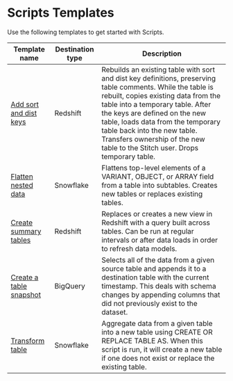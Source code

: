 # Scripts Templates

Use the following templates to get started with Scripts.

| Template name | Destination type | Description |
| --- | --- | --- |
| [Add sort and dist keys](https://github.com/jennakertz/scripts-templates/blob/master/add-sort-dist-keys-redshift.py) | Redshift | Rebuilds an existing table with sort and dist key definitions, preserving table comments. While the table is rebuilt, copies existing data from the table into a temporary table. After the keys are defined on the new table, loads data from the temporary table back into the new table. Transfers ownership of the new table to the Stitch user. Drops temporary table. |
| [Flatten nested data](https://github.com/jennakertz/scripts-templates/blob/master/flatten-data-snowflake.py) | Snowflake | Flattens top-level elements of a VARIANT, OBJECT, or ARRAY field from a table into subtables. Creates new tables or replaces existing tables. | 
| [Create summary tables](https://github.com/jennakertz/scripts-templates/blob/master/summary-tables-redshift.py) | Redshift | Replaces or creates a new view in Redshift with a query built across tables. Can be run at regular intervals or after data loads in order to refresh data models. | 
| [Create a table snapshot](https://github.com/jennakertz/scripts-templates/blob/master/table-snapshot-bigquery.py) | BigQuery | Selects all of the data from a given source table and appends it to a destination table with the current timestamp. This deals with schema changes by appending columns that did not previously exist to the dataset. | 
| [Transform table](https://github.com/jennakertz/scripts-templates/blob/master/transform-table-snowflake.py) | Snowflake | Aggregate data from a given table into a new table using CREATE OR REPLACE TABLE AS. When this script is run, it will create a new table if one does not exist or replace the existing table. | 
